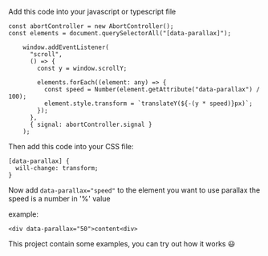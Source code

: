 Add this code into your javascript or typescript file

```
const abortController = new AbortController();
const elements = document.querySelectorAll("[data-parallax]");

    window.addEventListener(
      "scroll",
      () => {
        const y = window.scrollY;

        elements.forEach((element: any) => {
          const speed = Number(element.getAttribute("data-parallax") / 100);
          element.style.transform = `translateY(${-(y * speed)}px)`;
        });
      },
      { signal: abortController.signal }
    );
```

Then add this code into your CSS file:

```
[data-parallax] {
  will-change: transform;
}
```

Now add `data-parallax="speed"` to the element you want to use parallax
the speed is a number in '%' value

example:

```
<div data-parallax="50">content<div>
```

This project contain some examples, you can try out how it works 😃
